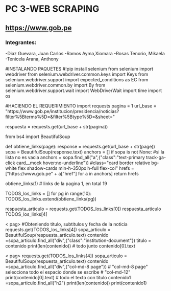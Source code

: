 # PC 3-WEB SCRAPING 
## https://www.gob.pe
### Integrantes:
-Diaz Guevara, Juan Carlos
-Ramos Ayma,Xiomara
-Rosas Tenorio, Mikaela
-Tenicela Arana, Anthony
<p>
#INSTALANDO PAQUETES 
#!pip install selenium
from selenium import webdriver
from selenium.webdriver.common.keys import Keys
from selenium.webdriver.support import expected_conditions as EC
from selenium.webdriver.common.by import By
from selenium.webdriver.support.wait import WebDriverWait
import time
import os
<p>
  #HACIENDO EL REQUERIMIENTO
import requests
pagina = 1
url_base = "https://www.gob.pe/institucion/presidencia/noticias?filter%5Bterms%5D=&amp;filter%5Btype%5D=&amp;sheet="
<p>
respuesta = requests.get(url_base + str(pagina))
<p>
from bs4 import BeautifulSoup
</p>
 <p>
 def obtiene_links(page):
    response = requests.get(url_base + str(page))
    sopa = BeautifulSoup(response.text)
    anchors = []
    if sopa is not None: #si la lista no es vacia
        anchors = sopa.find_all("a",{"class":"text-primary track-ga-click card__mock hover:no-underline"})
                                       #class="card border relative bg-white flex shadow-cards min-h-350px h-full flex-col"
    hrefs = ["https://www.gob.pe" + a["href"] for a in anchors]
    return hrefs
</p>

<p>
 obtiene_links(1) # links de la pagina 1, en total 19
</p>

<p>
  TODOS_los_links = []
for pg in range(10):
    TODOS_los_links.extend(obtiene_links(pg))
</p>

<p>
  respuesta_articulo = requests.get(TODOS_los_links[0])
respuesta_articulo
TODOS_los_links[4]
</p>
< pag>
#Obteniendo titulo, subtitulos y fecha de la noticia
requests.get(TODOS_los_links[4])
sopa_articulo = BeautifulSoup(respuesta_articulo.text)
contenido =sopa_articulo.find_all("div",{"class":"institution-document"}) 
titulo = contenido
print(len(contenido)) # todo junto 
contenido[0].text
<p>
< pag> 
  requests.get(TODOS_los_links[4])
sopa_articulo = BeautifulSoup(respuesta_articulo.text)
contenido =sopa_articulo.find_all("div",{"col-md-8 page"}) 
# "col-md-8 page" selecciona todo el espacio donde se escribe
# "col-md-12" 
print(contenido[0].text) # todo el texto con titulo
contenido1 =sopa_articulo.find_all("h2") 
print(len(contenido)) 
print(contenido1)
  <p>
